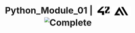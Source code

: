 <!--HEADER-->
<h1 align="center"> Python_Module_01 | 
 <picture>
  <source media="(prefers-color-scheme: dark)" srcset="https://raw.githubusercontent.com/josephcheel/42-Cursus/main/resources/42_Logo_White.svg">
  <img alt="42" width=40 align="center" src="https://raw.githubusercontent.com/josephcheel/42-Cursus/main/resources/42_Logo.svg">
 </picture>
 <picture>
  <source media="(prefers-color-scheme: dark)" srcset="https://raw.githubusercontent.com/josephcheel/42-Python-Machine-Learning/master/readme_resources/AI_White.svg">
  <img align="center" alt="AI" width=60 src="https://raw.githubusercontent.com/josephcheel/42-Python-Machine-Learning/master/readme_resources/AI.svg">
 </picture> 
  <img alt="Complete" src="https://raw.githubusercontent.com/Mqxx/GitHub-Markdown/main/blockquotes/badge/dark-theme/complete.svg">
</h1>
<!--FINISH HEADER-->
